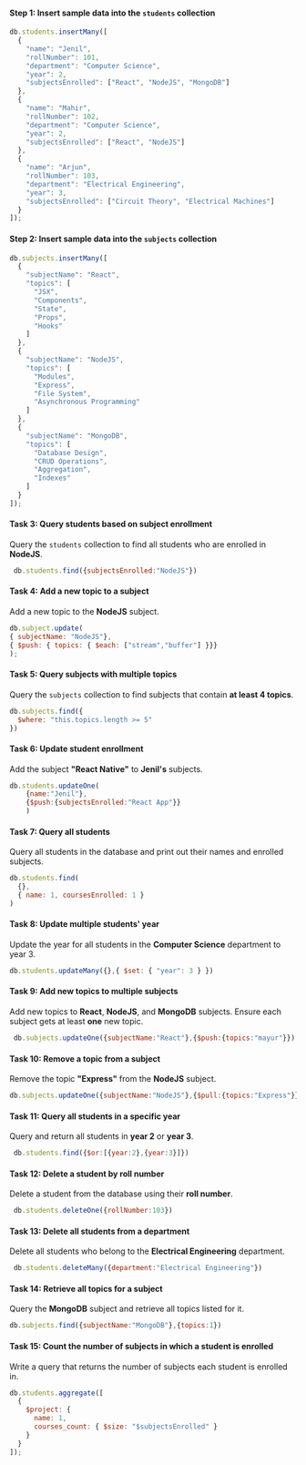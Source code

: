 
#### **Step 1: Insert sample data into the `students` collection**
```js
db.students.insertMany([
  { 
    "name": "Jenil",
    "rollNumber": 101,
    "department": "Computer Science",
    "year": 2,
    "subjectsEnrolled": ["React", "NodeJS", "MongoDB"]
  },
  { 
    "name": "Mahir",
    "rollNumber": 102,
    "department": "Computer Science",
    "year": 2,
    "subjectsEnrolled": ["React", "NodeJS"]
  },
  { 
    "name": "Arjun",
    "rollNumber": 103,
    "department": "Electrical Engineering",
    "year": 3,
    "subjectsEnrolled": ["Circuit Theory", "Electrical Machines"]
  }
]);
```

#### **Step 2: Insert sample data into the `subjects` collection**
```js
db.subjects.insertMany([
  { 
    "subjectName": "React",
    "topics": [
      "JSX", 
      "Components", 
      "State", 
      "Props", 
      "Hooks"
    ]
  },
  { 
    "subjectName": "NodeJS", 
    "topics": [
      "Modules", 
      "Express", 
      "File System", 
      "Asynchronous Programming"
    ]
  },
  { 
    "subjectName": "MongoDB", 
    "topics": [
      "Database Design", 
      "CRUD Operations", 
      "Aggregation", 
      "Indexes"
    ]
  }
]);
```
#### **Task 3: Query students based on subject enrollment**
Query the `students` collection to find all students who are enrolled in **NodeJS**.
```js
 db.students.find({subjectsEnrolled:"NodeJS"})
 ```

#### **Task 4: Add a new topic to a subject**
Add a new topic to the **NodeJS** subject.

```js
db.subject.update(
{ subjectName: "NodeJS"},
{ $push: { topics: { $each: ["stream","buffer"] }}}
);
```
#### **Task 5: Query subjects with multiple topics**
Query the `subjects` collection to find subjects that contain **at least 4 topics**.
```js
db.subjects.find({
  $where: "this.topics.length >= 5"
})
```
#### **Task 6: Update student enrollment**
Add the subject **"React Native"** to **Jenil's** subjects.
```js
db.students.updateOne(
    {name:"Jenil"},
    {$push:{subjectsEnrolled:"React App"}}
    )   
```
#### **Task 7: Query all students**
Query all students in the database and print out their names and enrolled subjects.
```js
db.students.find(
  {},
  { name: 1, coursesEnrolled: 1 }
)
```
#### **Task 8: Update multiple students' year**
Update the year for all students in the **Computer Science** department to year 3.
```js
db.students.updateMany({},{ $set: { "year": 3 } })
```
#### **Task 9: Add new topics to multiple subjects**
Add new topics to **React**, **NodeJS**, and **MongoDB** subjects. Ensure each subject gets at least **one** new topic.
```js
 db.subjects.updateOne({subjectName:"React"},{$push:{topics:"mayur"}})
 ```
 #### **Task 10: Remove a topic from a subject**
Remove the topic **"Express"** from the **NodeJS** subject.
```js
db.subjects.updateOne({subjectName:"NodeJS"},{$pull:{topics:"Express"}} )
```
#### **Task 11: Query all students in a specific year**
Query and return all students in **year 2** or **year 3**.

```js
 db.students.find({$or:[{year:2},{year:3}]})
 ```
 #### **Task 12: Delete a student by roll number**
Delete a student from the database using their **roll number**.
```js
 db.students.deleteOne({rollNumber:103})
 ```
 #### **Task 13: Delete all students from a department**
Delete all students who belong to the **Electrical Engineering** department.
```js
 db.students.deleteMany({department:"Electrical Engineering"})
 ```
 #### **Task 14: Retrieve all topics for a subject**
Query the **MongoDB** subject and retrieve all topics listed for it.
```js
db.subjects.find({subjectName:"MongoDB"},{topics:1})
```
#### **Task 15: Count the number of subjects in which a student is enrolled**
Write a query that returns the number of subjects each student is enrolled in.
```js
db.students.aggregate([
  {
    $project: {
      name: 1,
      courses_count: { $size: "$subjectsEnrolled" }
    }
  }
]);
```
